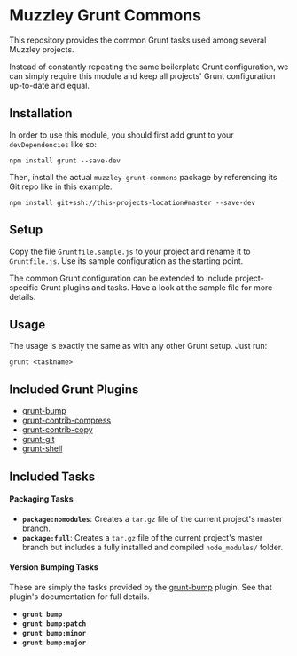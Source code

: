 # Muzzley Grunt Commons

This repository provides the common Grunt tasks used among several Muzzley projects.

Instead of constantly repeating the same boilerplate Grunt configuration, we can simply require this module and keep all projects' Grunt configuration up-to-date and equal.

## Installation

In order to use this module, you should first add grunt to your `devDependencies` like so:

    npm install grunt --save-dev

Then, install the actual `muzzley-grunt-commons` package by referencing its Git repo like in this example:

    npm install git+ssh://this-projects-location#master --save-dev

## Setup

Copy the file `Gruntfile.sample.js` to your project and rename it to `Gruntfile.js`. Use its sample configuration as the starting point.

The common Grunt configuration can be extended to include project-specific Grunt plugins and tasks. Have a look at the sample file for more details.

## Usage

The usage is exactly the same as with any other Grunt setup. Just run:

    grunt <taskname>

## Included Grunt Plugins

* [grunt-bump](https://github.com/vojtajina/grunt-bump)
* [grunt-contrib-compress](https://github.com/gruntjs/grunt-contrib-compress)
* [grunt-contrib-copy](https://github.com/gruntjs/grunt-contrib-copy)
* [grunt-git](https://github.com/rubenv/grunt-git)
* [grunt-shell](https://github.com/sindresorhus/grunt-shell)

## Included Tasks


#### Packaging Tasks

* **`package:nomodules`**: Creates a `tar.gz` file of the current project's master branch.
* **`package:full`**: Creates a `tar.gz` file of the current project's master branch but includes a fully installed and compiled `node_modules/` folder.

#### Version Bumping Tasks

These are simply the tasks provided by the [grunt-bump](https://github.com/vojtajina/grunt-bump) plugin. See that plugin's documentation for full details.

* **`grunt bump`**
* **`grunt bump:patch`**
* **`grunt bump:minor`**
* **`grunt bump:major`**
